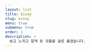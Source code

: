 ```yaml
---
layout: list
title: Essay
slug: essay
menu: true
submenu: true
order: 1
description: >
  보고 느끼고 알게 된 것들을 글로 옮겼습니다.
---
```

